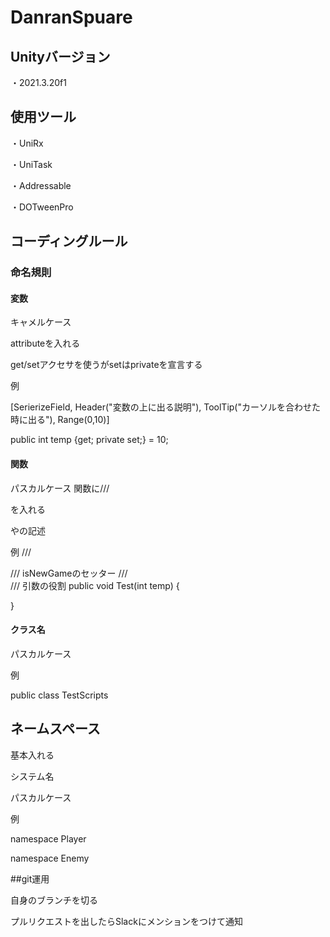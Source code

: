 # DanranSpuare

## Unityバージョン

・2021.3.20f1

## 使用ツール

・UniRx

・UniTask

・Addressable

・DOTweenPro

## コーディングルール

### 命名規則

#### 変数

キャメルケース

attributeを入れる

get/setアクセサを使うがsetはprivateを宣言する

例

[SerierizeField, Header("変数の上に出る説明"), ToolTip("カーソルを合わせた時に出る"), Range(0,10)]

public int temp {get; private set;} = 10;

#### 関数
パスカルケース
関数に/// <summary>を入れる
<param name = "">や<return>の記述

例
/// <summary>
/// isNewGameのセッター
/// </summary>
/// <param name="temp">引数の役割</param>
public void Test(int temp)
{

}

#### クラス名

パスカルケース

例

public class TestScripts 

## ネームスペース

基本入れる

システム名

パスカルケース

例

namespace Player

namespace Enemy

##git運用

自身のブランチを切る

プルリクエストを出したらSlackにメンションをつけて通知
